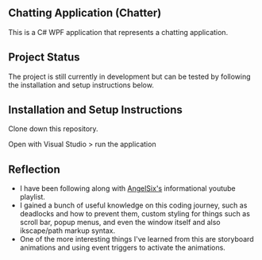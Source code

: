 ## Chatting Application (Chatter)

This is a C# WPF application that represents a chatting application.

## Project Status
The project is still currently in development but can be tested by following the installation and setup instructions below.

## Installation and Setup Instructions

Clone down this repository. 

Open with Visual Studio > run the application

## Reflection

  - I have been following along with [AngelSix's](https://www.youtube.com/playlist?list=PLrW43fNmjaQVYF4zgsD0oL9Iv6u23PI6M) informational youtube playlist.
  - I gained a bunch of useful knowledge on this coding journey, such as deadlocks and how to prevent them, custom styling for things such as scroll bar, popup menus, and even the window itself and also ikscape/path markup syntax.
  - One of the more interesting things I've learned from this are storyboard animations and using event triggers to activate the animations.
